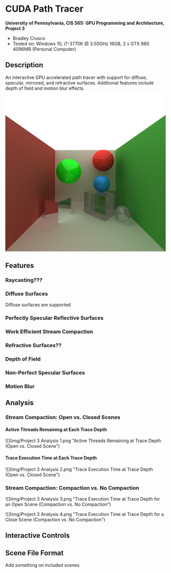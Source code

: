 CUDA Path Tracer
================

**University of Pennsylvania, CIS 565: GPU Programming and Architecture, Project 3**

* Bradley Crusco
* Tested on: Windows 10, i7-3770K @ 3.50GHz 16GB, 2 x GTX 980 4096MB (Personal Computer)

## Description
An interactive GPU accelerated path tracer with support for diffuse, specular, mirrored, and refractive surfaces. Additional features include depth of field and motion blur effects.
![](img/cornell_main_20k.png "Cornell Box")

## Features

### Raycasting???

### Diffuse Surfaces
Diffuse surfaces are supported 

### Perfectly Specular Reflective Surfaces

### Work Efficient Stream Compaction

### Refractive Surfaces??

### Depth of Field

### Non-Perfect Specular Surfaces

### Motion Blur


## Analysis
### Stream Compaction: Open vs. Closed Scenes

#### Active Threads Remaining at Each Trace Depth

![](img/Project 3 Analysis 1.png "Active Threads Remaining at Trace Depth (Open vs. Closed Scene")

#### Trace Execution Time at Each Trace Depth

![](img/Project 3 Analysis 2.png "Trace Execution Time at Trace Depth (Open vs. Closed Scene")

### Stream Compaction: Compaction vs. No Compaction

![](img/Project 3 Analysis 3.png "Trace Execution Time at Trace Depth for an Open Scene (Compaction vs. No Compaction")

![](img/Project 3 Analysis 4.png "Trace Execution Time at Trace Depth for a Close Scene (Compaction vs. No Compaction")

## Interactive Controls

## Scene File Format 
Add something on included scenes
